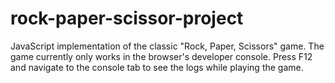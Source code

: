 # rock-paper-scissor-project
JavaScript implementation of the classic "Rock, Paper, Scissors" game. The game
currently only works in the browser's developer console. Press F12 and navigate
to the console tab to see the logs while playing the game.
